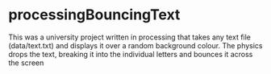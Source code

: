 # processingBouncingText

This was a university project written in processing that takes any text file (data/text.txt) and displays it over a random background colour. The physics drops the text, breaking it into the individual letters and bounces it across the screen